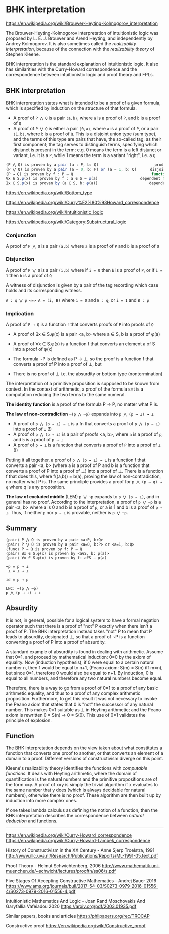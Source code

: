 # BHK interpretation

https://en.wikipedia.org/wiki/Brouwer-Heyting-Kolmogorov_interpretation

The Brouwer-Heyting-Kolmogorov interpretation of intuitionistic logic was proposed by L. E. J. Brouwer and Arend Heyting, and independently by Andrey Kolmogorov. It is also sometimes called the *realizability interpretation*, because of the connection with the *realizability theory* of Stephen Kleene.

BHK interpretation is the standard explanation of intuitionistic logic. It also has similarities with the Curry-Howard correspondence and the correspondence between intuitionistic logic and proof theory and FPLs.

## BHK interpretation

BHK interpretation states what is intended to be a proof of a given formula, which is specified by induction on the structure of that formula.

* A proof of `P ⋀ Q` is a pair `⟨a,b⟩`, 
  where `a` is a proof of `P`, and `b` is a proof of `Q`
* A proof of `P ⋁ Q` is either 
  a pair `⟨0,a⟩`, where `a` is a proof of `P`, or
  a pair `⟨1,b⟩`, where `b` is a proof of `Q`.
  This is a disjoint union type (sum type), and the terms of this type are pairs that have, the so-called tag, as their first component; the tag serves to distinguish terms, specifying which disjunct is present in the term; e.g. 0 means the term is a left disjunct or variant, i.e. it is a `P`, while 1 means the term is a variant "right", i.e. a `Q`.


```js
(P ⋀ Q) is proven by a pair (a : P, b: Q)                         product type
(P ⋁ Q) is proven by a pair (a = 0, b: P) or (a = 1, b: Q)      disjoint union
(P → Q) is proven by f : P → Q                                   function type
∀x ∈ S.φ(x) is proven by f : a ∈ S → φ(a)                   dependent function
∃x ∈ S.φ(x) is proven by (a ∈ S, b: φ(a))                       dependent pair
```



https://en.wikipedia.org/wiki/Bottom_type

https://en.wikipedia.org/wiki/Curry%E2%80%93Howard_correspondence

https://en.wikipedia.org/wiki/Intuitionistic_logic

https://en.wikipedia.org/wiki/Category:Substructural_logic


### Conjunction

A proof of `P ⋀ Q` 
is a pair `(a,b)` where
`a` is a proof of `P` and
`b` is a proof of `Q`

### Disjunction

A proof of `P ⋁ Q` 
is a pair `(i,b)` where
if `i = 0` then `b` is a proof of `P`, or
if `i = 1` then `b` is a proof of `Q`

A witness of disjunction is given by a pair 
of the tag recording which case holds 
and its corresponding witness.

`A : φ ⋁ ψ <=> A = (i, B)` where 
`i = 0` and `B : φ`, or
`i = 1` and `B : ψ`


### Implication

A proof of `P → Q` 
is a function `f` that converts
proofs of `P` into proofs of `Q`


* A proof of ∃x ∈ S.φ(x) is a pair <a, b> where a ∈ S, b is a proof of φ(a)

* A proof of ∀x ∈ S.φ(x) is a function f that converts an element a of S into a proof of φ(x)

* The formula ¬P is defined as P → ⊥, so the proof is a function f that converts a proof of P into a proof of ⊥, but

* There is no proof of ⊥ i.e. the absurdity or bottom type (nontermination)


The interpretation of a primitive proposition is supposed to be known from context. In the context of arithmetic, a proof of the formula s=t is a computation reducing the two terms to the same numeral.

**The identity function** is a proof of the formula P → P, no matter what P is.

**The law of non-contradiction** `¬(p ⋀ ¬p)` expands into `p ⋀ (p → ⊥) → ⊥`
* A proof of `p ⋀ (p → ⊥) → ⊥` is a fn that converts a proof of `p ⋀ (p → ⊥)` into a proof of `⊥` (!)
* A proof of `p ⋀ (p → ⊥)` is a pair of proofs <a, b>, where `a` is a proof of `p`, and `b` is a proof of `p → ⊥`
* A proof of `p → ⊥` is a function that converts a proof of `P` into a proof of `⊥` (!)

Putting it all together, a proof of `p ⋀ (p → ⊥) → ⊥` is a function f that converts a pair <a, b> (where a is a proof of P and b is a function that converts a proof of P into a proof of ⊥) into a proof of ⊥. There is a function f that does this, where f(⟨a,b⟩) = b(a), proving the law of non-contradiction, no matter what P is. The same princliple provides a proof for `p ⋀ (p → q) → q` where q is any proposition.

**The law of excluded middle** (LEM) `p ⋁ ¬p` expands to `p ⋁ (p → ⊥)`, and in general has no proof. According to the interpretation, a proof of `p ⋁ ¬p` is a pair <a, b> where a is 0 and b is a proof of `p`, or a is 1 and b is a proof of `p → ⊥`. Thus, if neither `p` nor `p → ⊥` is provable, neither is `p ⋁ ¬p`.


## Summary

```
⟨pair⟩ P ⋀ Q is proven by a pair <a:P, b:Q>
⟨pair⟩ P ⋁ Q is proven by a pair <a=0, b:P> or <a=1, b:Q>
⟨func⟩ P → Q is proven by f: P → Q
⟨pair⟩ ∃x ∈ S.φ(x) is proven by <a∈S, b: φ(a)>
⟨pair⟩ ∀x ∈ S.φ(x) is proven by f: a∈S → φ(a)

¬p = p → ⊥
 ⊥ = ⊥ → ⊥

id = p → p

LNC: ¬(p ⋀ ¬p)
p ⋀ (p → ⊥) → ⊥
```


## Absurdity

It is not, in general, possible for a logical system to have a formal negation operator such that there is a proof of "not" P exactly when there isn't a proof of P. The BHK interpretation instead takes "not" P to mean that P leads to absurdity, designated ⊥, so that a proof of ¬P is a function converting a proof of P into a proof of absurdity.

A standard example of absurdity is found in dealing with arithmetic. Assume that 0=1, and proceed by mathematical induction: 0=0 by the axiom of equality. Now (induction hypothesis), if 0 were equal to a certain natural number n, then 1 would be equal to n+1, (Peano axiom: S(m) = S(n) iff m=n), but since 0=1, therefore 0 would also be equal to n+1. By induction, 0 is equal to all numbers, and therefore any two natural numbers become equal.

Therefore, there is a way to go from a proof of 0=1 to a proof of any basic arithmetic equality, and thus to a proof of any complex arithmetic proposition. Furthermore, to get this result it was not necessary to invoke the Peano axiom that states that 0 is "not" the successor of any natural number. This makes 0=1 suitable as ⊥ in Heyting arithmetic; and the Peano axiom is rewritten 
0 = S(n) → 0 = S(0). This use of 0=1 validates the principle of explosion.

## Function

The BHK interpretation depends on the view taken about what constitutes a function that converts one proof to another, or that converts an element of a domain to a proof. Different versions of constructivism diverge on this point.

Kleene's realizability theory identifies the functions with *computable functions*. It deals with Heyting arithmetic, where the domain of quantification is the natural numbers and the primitive propositions are of the form x=y. A proof of x=y is simply the trivial algorithm if x evaluates to the same number that y does (which is always decidable for natural numbers), otherwise there is no proof. These algorithm are then built up by induction into more complex ones.

If one takes lambda calculus as defining the notion of a function, then the BHK interpretation describes the correspondence between *natural deduction* and functions.


---
https://en.wikipedia.org/wiki/Curry-Howard_correspondence
https://en.wikipedia.org/wiki/Curry-Howard-Lambek_correspondence

History of Constructivism in the XX Century - Anne Sjerp Troelstra, 1991
http://www.illc.uva.nl/Research/Publications/Reports/ML-1991-05.text.pdf

Proof Theory - Helmut Schwichtenberg, 2006
http://www.mathematik.uni-muenchen.de/~schwicht/lectures/proofth/ss06/s.pdf

Five Stages Of Accepting Constructive Mathematics - Andrej Bauer 2016
https://www.ams.org/journals/bull/2017-54-03/S0273-0979-2016-01556-4/S0273-0979-2016-01556-4.pdf

Intuitionistic Mathematics And Logic - Joan Rand Moschovakis And Garyfallia Vafeiadou 2020
https://arxiv.org/pdf/2003.01935.pdf

Similar papers, books and articles
https://philpapers.org/rec/TROCAP

Constructive proof
https://en.wikipedia.org/wiki/Constructive_proof
